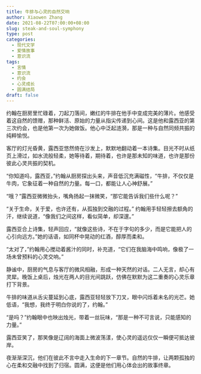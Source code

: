 ```yaml
---
title: 牛排与心灵的自然交响
author: Xiaowen Zhang
date: 2021-08-22T07:00:00+08:00
slug: steak-and-soul-symphony
type: post
categories:
  - 现代文学
  - 爱情故事
  - 意识流
tags:
  - 言情
  - 意识流
  - 约会
  - 心灵成长
  - 圆满结局
draft: false
---
```


约翰在厨房里忙碌着，刀起刀落间，嫩红的牛排在他手中变成完美的薄片。他感受着这自然的馈赠，那种鲜活、原始的力量从指尖传递到心间。这是他和露西亚的第三次约会，也是他第一次为她做饭。他心中泛起涟漪，那是一种与自然同频共振的纯粹愉悦。

客厅的灯光昏黄，露西亚悠然倚在沙发上，默默地翻动着一本诗集。目光不时从纸页上滑过，如水流般轻柔，她等待着，期待着，也许是那未知的味道，也许是那份彼此心灵共振的契机。

“你知道吗，露西亚，”约翰从厨房探出头来，声音低沉充满磁性，“牛排，不仅仅是牛肉，它象征着一种自然的力量。每一口，都能让人心神舒展。”

“哦？”露西亚微微抬头，嘴角扬起一抹微笑，“那它能告诉我们些什么呢？”

“关于生命，关于爱，也许还有，从孤独到交融的过程。” 约翰用手轻轻擦去额角的汗，继续说道，“像我们之间这样，看似简单，却深邃。”

露西亚合上诗集，轻声回应，“就像这些诗，不在于字句的多少，而是它能把人的心引向远方。”她的话语，如同杯中晃动的红酒，醇厚而柔和。

“太对了，”约翰用心搅动着酱汁的同时，补充道，“它们在我脑海中鸣响，像极了一场未曾预料的心灵交响。”

静谧中，厨房的气息与客厅的微风相融，形成一种天然的对话。二人无言，却心有灵犀。晚饭上桌后，烛光在两人的目光间跳跃，仿佛在默默为这二重奏的心灵乐章打下背景。

牛排的味道从舌尖蔓延到心底，露西亚轻轻放下刀叉，眼中闪烁着未名的光芒。她低语，“我想，我终于明白你说的了，约翰。”

“是吗？”约翰眼中也映出烛光，带着一丝玩味，“那是一种不可言说，只能感知的力量。”

露西亚笑了，那笑像是辽阔的海面上微波荡漾，使心灵的遥远仅仅一瞬便可抵达彼岸。

夜渐渐深沉，他们在彼此不言中走入生命的下一章节。自然的牛排，让两颗孤独的心在柔和交融中找到了归宿。圆满，这便是他们用心体会出的故事终章。